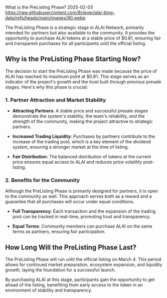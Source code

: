 What is the PreListing Phase?
2025-02-03
https://raw.githubusercontent.com/8clever/alai-blog-data/refs/heads/main/images/90.webp

The PreListing Phase is a strategic stage in ALAI Network, primarily intended for partners but also available to the community. It provides the opportunity to purchase ALAI tokens at a stable price of $0.81, ensuring fair and transparent purchases for all participants until the official listing.

## Why is the PreListing Phase Starting Now?

The decision to start the PreListing Phase was made because the price of ALAI has reached its maximum point at $0.81. This stage serves as an indicator of the project's growth and the trust built through previous presale stages. Here's why this phase is crucial:

### 1. Partner Attraction and Market Stability

- **Attracting Partners**: A stable price and successful presale stages demonstrate the system's stability, the team's reliability, and the strength of the community, making the project attractive to strategic partners.

- **Increased Trading Liquidity**: Purchases by partners contribute to the increase of the trading pool, which is a key element of the dividend system, ensuring a stronger market at the time of listing.

- **Fair Distribution**: The balanced distribution of tokens at the current price ensures equal access to ALAI and reduces price volatility post-listing.

### 2. Benefits for the Community

Although the PreListing Phase is primarily designed for partners, it is open to the community as well. This approach serves both as a reward and a guarantee that all purchases will occur under equal conditions.

- **Full Transparency**: Each transaction and the expansion of the trading pool can be tracked in real-time, promoting trust and transparency.

- **Equal Terms**: Community members can purchase ALAI on the same terms as partners, ensuring fair participation.

## How Long Will the PreListing Phase Last?

The PreListing Phase will run until the official listing on March 4. This period allows for continued market preparation, ecosystem expansion, and liquidity growth, laying the foundation for a successful launch.

By purchasing ALAI at this stage, participants gain the opportunity to get ahead of the listing, benefiting from early access to the token in an environment of stability and transparency.
